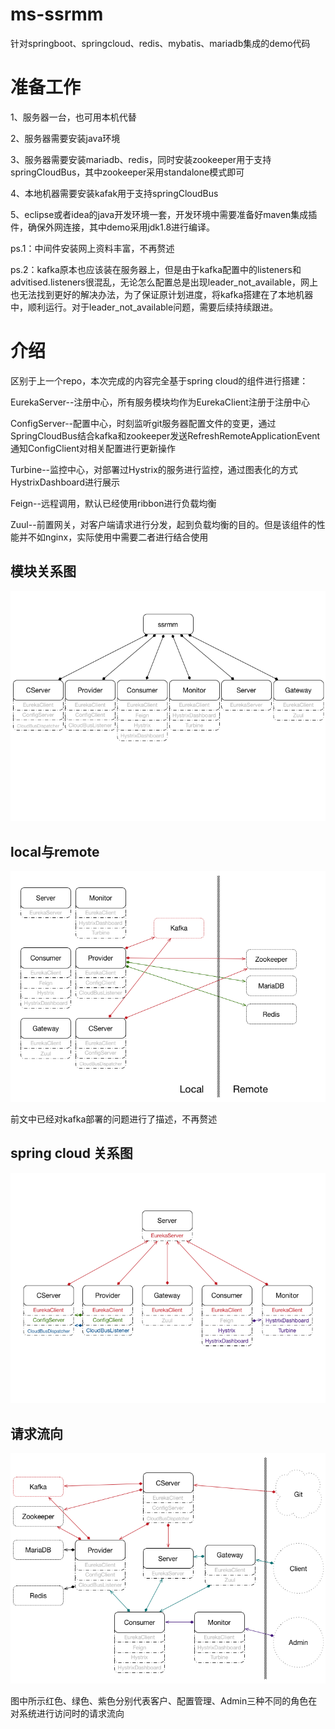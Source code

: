 # ms-ssrmm

针对springboot、springcloud、redis、mybatis、mariadb集成的demo代码

# 准备工作
1、服务器一台，也可用本机代替

2、服务器需要安装java环境

3、服务器需要安装mariadb、redis，同时安装zookeeper用于支持springCloudBus，其中zookeeper采用standalone模式即可

4、本地机器需要安装kafak用于支持springCloudBus

5、eclipse或者idea的java开发环境一套，开发环境中需要准备好maven集成插件，确保外网连接，其中demo采用jdk1.8进行编译。

ps.1：中间件安装网上资料丰富，不再赘述

ps.2：kafka原本也应该装在服务器上，但是由于kafka配置中的listeners和advitised.listeners很混乱，无论怎么配置总是出现leader\_not\_available，网上也无法找到更好的解决办法，为了保证原计划进度，将kafka搭建在了本地机器中，顺利运行。对于leader\_not\_available问题，需要后续持续跟进。

# 介绍
区别于上一个repo，本次完成的内容完全基于spring cloud的组件进行搭建：

EurekaServer--注册中心，所有服务模块均作为EurekaClient注册于注册中心

ConfigServer--配置中心，时刻监听git服务器配置文件的变更，通过SpringCloudBus结合kafka和zookeeper发送RefreshRemoteApplicationEvent通知ConfigClient对相关配置进行更新操作

Turbine--监控中心，对部署过Hystrix的服务进行监控，通过图表化的方式HystrixDashboard进行展示

Feign--远程调用，默认已经使用ribbon进行负载均衡

Zuul--前置网关，对客户端请求进行分发，起到负载均衡的目的。但是该组件的性能并不如nginx，实际使用中需要二者进行结合使用


## 模块关系图
![Image text](https://github.com/TuataraRjan/ms-ssrmm/blob/master/assets/Introduction-1.png)

## local与remote
![Image text](https://github.com/TuataraRjan/ms-ssrmm/blob/master/assets/Introduction-3.png)

前文中已经对kafka部署的问题进行了描述，不再赘述

## spring cloud 关系图
![Image text](https://github.com/TuataraRjan/ms-ssrmm/blob/master/assets/Introduction-2.png)

## 请求流向
![Image text](https://github.com/TuataraRjan/ms-ssrmm/blob/master/assets/Introduction-4.png)

图中所示红色、绿色、紫色分别代表客户、配置管理、Admin三种不同的角色在对系统进行访问时的请求流向





